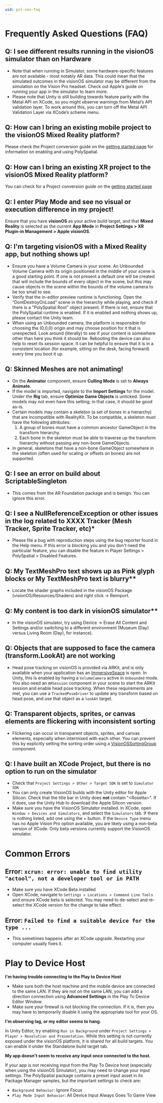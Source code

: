 ```yaml
---
uid: psl-vos-faq
---
```


# Frequently Asked Questions (FAQ)

## Q: I see different results running in the visionOS simulator than on Hardware
* Note that when running in Simulator, some hardware-specific features are not available - most notably AR data. This could mean that the simulated outcomes in the visionOS simulator may be different from the simulation on the Vision Pro headset. Check out Apple’s guide on running your app in the simulator to learn more. 
* Please note that Unity is still building towards feature parity with the Metal API on XCode, so you might observe warnings from Metal’s API validation layer. To work around this, you can turn off the Metal API Validation Layer via XCode’s scheme menu.

## Q: How can I bring an existing mobile project to the visionOS Mixed Reality platform?
Please check the Project conversion guide on the [getting started page](GettingStarted.md#porting-existing-projects) for information on enabling and using PolySpatial.

## Q: How can I bring an existing XR project to the visionOS Mixed Reality platform?
You can check for a Project conversion guide on the [getting started page](GettingStarted.md#porting-existing-projects)

## Q: I enter Play Mode and see no visual or execution difference in my project!
Ensure that you have **visionOS** as your active build target, and that **Mixed Reality** is selected as the current **App Mode** in **Project Settings &gt; XR Plugin-in Management &gt; Apple visionOS**.
 
## Q: I'm targeting visionOS with a Mixed Reality app, but nothing shows up!
* Ensure you have a Volume Camera in your scene. An Unbounded Volume Camera with its origin positioned in the middle of your scene is a good starting point.
If one is not present a default one will be created that will include the bounds of every object in the scene, but this may cause objects in the scene within the bounds of the volume camera to be too small to see.
* Verify that the in-editor preview runtime is functioning. Open the “DontDestroyOnLoad” scene in the hierarchy while playing, and check if there is a "PolySpatial Root” object present. If there is not, ensure that the PolySpatial runtime is enabled. If it is enabled and nothing shows up, please contact the Unity team.
* When using an Unbounded camera, the platform is responsible for choosing the (0,0,0) origin and may choose  position for it that is unexpected. Look around (literally) to see if your content is somewhere other than here you think it should be. Rebooting the device can also help to reset its session space. It can be helpful to ensure that it is in a consistent location (for example, sitting on the desk, facing forward) every time you boot it up.

## Q: Skinned Meshes are not animating!
* On the **Animator** component, ensure **Culling Mode** is set to **Always Animate**. 
* If the model is imported, navigate to the **Import Settings** for the model. Under the **Rig** tab, ensure **Optimize Game Objects** is unticked. Some models may not even have this setting; in that case, it should be good as-is.
* Certain models may contain a skeleton (a set of bones in a hierarchy) that are incompatible with RealityKit. To be compatible, a skeleton must have the following attributes:
	1. A group of bones must have a common ancestor GameObject in the transform hierarchy. 
	2. Each bone in the skeleton must be able to traverse up the transform hierarchy without passing any non-bone GameObjects. 
* In general, skeletons that have a non-bone GameObject somewhere in the skeleton (often used for scaling or offsets on bones) are not supported. 

## Q: I see an error on build about ScriptableSingleton
* This comes from the AR Foundation package and is benign. You can ignore this error.

## Q: I see a NullReferenceException or other issues in the log related to XXXX Tracker (Mesh Tracker, Sprite Tracker, etc)*
* Please file a bug with reproduction steps using the bug reporter found in the Help menu. If this error is blocking you and you don't need the particular feature, you can disable the feature in Player Settings > PolySpatial > Disabled Features.

## Q: My TextMeshPro text shows up as Pink glyph blocks or My TextMeshPro text is blurry**
* Locate the shader graphs included in the visionOS Package (visionOS/Resources/Shaders) and right click -> Reimport. 

## Q: My content is too dark in visionOS simulator**
* In the visionOS simulator, try using Device -> Erase All Content and Settings and/or switching to a different environment (Museum (Day) versus Living Room (Day), for instance).

## Q: Objects that are supposed to face the camera (transform.LookAt) are not working
* Head pose tracking on visionOS is provided via ARKit, and is only available when your application has an [ImmersiveSpace](https://developer.apple.com/documentation/swiftui/immersivespace) is open. In Unity, this is enabled by having a `VolumeCamera` active in `Unbounded` mode. You also need an `ARSession` component in your scene to start the ARKit session and enable head pose tracking. When these requirements are met, you can use a `TrackedPoseDriver` to update any transform based on head pose, and use that object as a `lookAt` target.

## Q: Transparent objects, sprites, or canvas elements are flickering with inconsistent sorting
* Flickering can occur in transparent objects, sprites, and canvas elements, especially when intermixed with each other. You can prevent this by explicitly setting the sorting order using a [VisionOSSortingGroup](SortingGroup.md) component.

## Q: I have built an XCode Project, but there is no option to run on the simulator
- Check that `Project Settings > Other > Target SDK` is set to `Simulator SDK`
- You can only create VisionOS builds with the Unity editor for Apple Silicon. Check that the title bar in Unity does **not** contain "\<Rosetta>". If it does, use the Unity Hub to download the Apple Silicon version.
- Make sure you have the VisionOS Simulator installed. In XCode, open `Window > Devices and Simulators`, and select the `Simulators` tab. If there is nothing listed, add one using the + button. If the `Device Type` menu has no Apple Vision Pro option available, you are likely using a non-beta version of XCode. Only beta versions currently support the VisionOS simulator.


# Common Errors

## Error: `xcrun: error: unable to find utility "actool", not a developer tool or in PATH`
- Make sure you have XCode Beta installed
- Open XCode, navigate to `Settings > Locations > Command Line Tools` and ensure XCode beta is selected. You may need to de-select and re-select the XCode version for the change to take effect.

## Error: `Failed to find a suitable device for the type ...`
- This sometimes happens after an XCode upgrade. Restarting your computer usually fixes it.

# Play to Device Host
**I'm having trouble connecting to the Play to Device Host**

- Make sure both the host machine and the mobile device are connected to the same LAN. If they are not on the same LAN, you can add a direction connection using **Advanced Settings** in the Play To Device Editor Window.
- Make sure your firewall is not blocking the connection. If it is, then you may have to temporarily disable it using the appropriate tool for your OS.

**I'm observing lag, or my editor seems to hang.**

In Unity Editor, try enabling `Run in Background` under `Project Settings > Player > Resolution and Presentation`. While this setting is not currently exposed under the visionOS platform, it is shared for all build targets. You can enable it under the Standalone build target tab.

**My app doesn't seem to receive any input  once connected to the host.**

If your app is not receiving input from the Play To Device host (especially when using the visionOS Simulator), you may need to change your input settings. The PolySpatial package contains a preset input asset in its Package Manager samples, but the important settings to check are:
- `Background Behavior`: Ignore Focus
- `Play Mode Input Behavior`: All Device Input Always Goes To Game View
